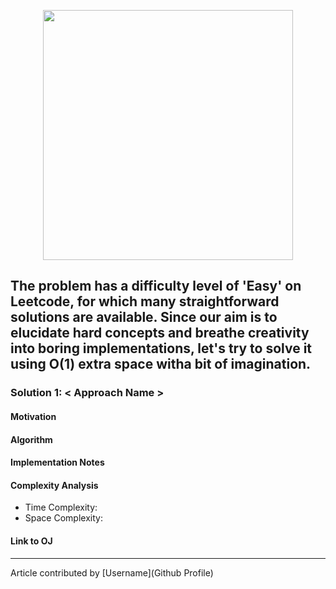 <!-- Screenshot -->

<p align="center">
<img src="CoderChef-Kitchen/Images/Rotate-Array/screenshot.png" width="400" height="400">
</p>

<!-- Introduction -->

The problem has a difficulty level of 'Easy' on Leetcode, for which many straightforward solutions are available. Since our aim is to elucidate hard concepts and breathe creativity into boring implementations, let's try to solve it using O(1) extra space witha bit of imagination.
---
### Solution 1: < Approach Name >

#### Motivation

<!-- basic motivation for the approach -->

#### Algorithm

<!-- stepwise algorithm details. May or may not include pseudo-code -->

#### Implementation Notes

<!-- optional section -->

#### Complexity Analysis

* Time Complexity: 
* Space Complexity:

#### Link to OJ

<!-- Add link here if available -->

---
Article contributed by [Username](Github Profile)
